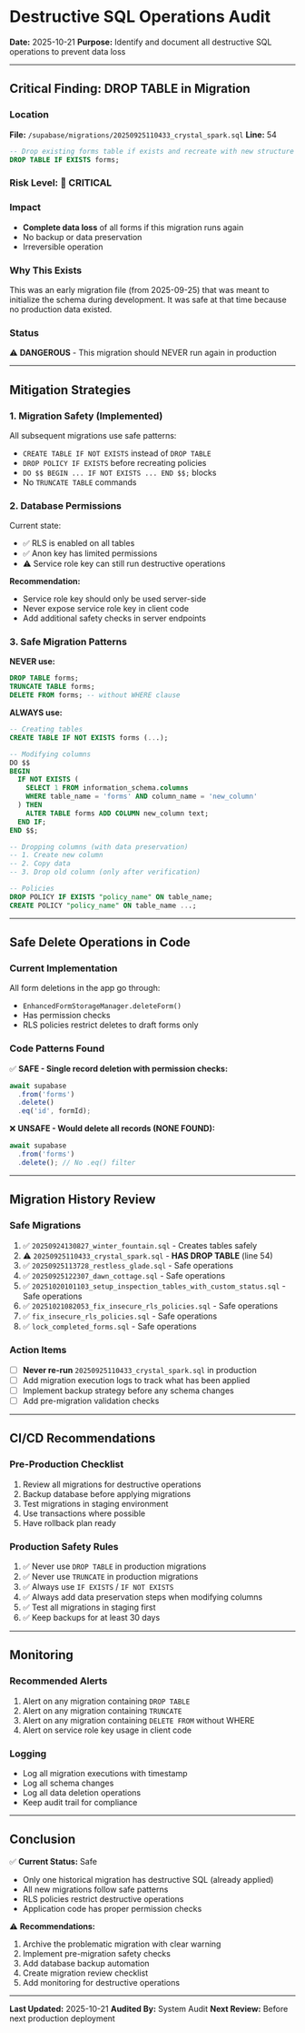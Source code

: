 # Destructive SQL Operations Audit

**Date:** 2025-10-21
**Purpose:** Identify and document all destructive SQL operations to prevent data loss

---

## Critical Finding: DROP TABLE in Migration

### Location
**File:** `/supabase/migrations/20250925110433_crystal_spark.sql`
**Line:** 54

```sql
-- Drop existing forms table if exists and recreate with new structure
DROP TABLE IF EXISTS forms;
```

### Risk Level: 🔴 CRITICAL

### Impact
- **Complete data loss** of all forms if this migration runs again
- No backup or data preservation
- Irreversible operation

### Why This Exists
This was an early migration file (from 2025-09-25) that was meant to initialize the schema during development. It was safe at that time because no production data existed.

### Status
⚠️ **DANGEROUS** - This migration should NEVER run again in production

---

## Mitigation Strategies

### 1. Migration Safety (Implemented)
All subsequent migrations use safe patterns:
- `CREATE TABLE IF NOT EXISTS` instead of `DROP TABLE`
- `DROP POLICY IF EXISTS` before recreating policies
- `DO $$ BEGIN ... IF NOT EXISTS ... END $$;` blocks
- No `TRUNCATE TABLE` commands

### 2. Database Permissions
Current state:
- ✅ RLS is enabled on all tables
- ✅ Anon key has limited permissions
- ⚠️ Service role key can still run destructive operations

**Recommendation:**
- Service role key should only be used server-side
- Never expose service role key in client code
- Add additional safety checks in server endpoints

### 3. Safe Migration Patterns

**NEVER use:**
```sql
DROP TABLE forms;
TRUNCATE TABLE forms;
DELETE FROM forms; -- without WHERE clause
```

**ALWAYS use:**
```sql
-- Creating tables
CREATE TABLE IF NOT EXISTS forms (...);

-- Modifying columns
DO $$
BEGIN
  IF NOT EXISTS (
    SELECT 1 FROM information_schema.columns
    WHERE table_name = 'forms' AND column_name = 'new_column'
  ) THEN
    ALTER TABLE forms ADD COLUMN new_column text;
  END IF;
END $$;

-- Dropping columns (with data preservation)
-- 1. Create new column
-- 2. Copy data
-- 3. Drop old column (only after verification)

-- Policies
DROP POLICY IF EXISTS "policy_name" ON table_name;
CREATE POLICY "policy_name" ON table_name ...;
```

---

## Safe Delete Operations in Code

### Current Implementation
All form deletions in the app go through:
- `EnhancedFormStorageManager.deleteForm()`
- Has permission checks
- RLS policies restrict deletes to draft forms only

### Code Patterns Found

✅ **SAFE - Single record deletion with permission checks:**
```typescript
await supabase
  .from('forms')
  .delete()
  .eq('id', formId);
```

❌ **UNSAFE - Would delete all records (NONE FOUND):**
```typescript
await supabase
  .from('forms')
  .delete(); // No .eq() filter
```

---

## Migration History Review

### Safe Migrations
1. ✅ `20250924130827_winter_fountain.sql` - Creates tables safely
2. ⚠️ `20250925110433_crystal_spark.sql` - **HAS DROP TABLE** (line 54)
3. ✅ `20250925113728_restless_glade.sql` - Safe operations
4. ✅ `20250925122307_dawn_cottage.sql` - Safe operations
5. ✅ `20251020101103_setup_inspection_tables_with_custom_status.sql` - Safe operations
6. ✅ `20251021082053_fix_insecure_rls_policies.sql` - Safe operations
7. ✅ `fix_insecure_rls_policies.sql` - Safe operations
8. ✅ `lock_completed_forms.sql` - Safe operations

### Action Items
- [ ] **Never re-run** `20250925110433_crystal_spark.sql` in production
- [ ] Add migration execution logs to track what has been applied
- [ ] Implement backup strategy before any schema changes
- [ ] Add pre-migration validation checks

---

## CI/CD Recommendations

### Pre-Production Checklist
1. Review all migrations for destructive operations
2. Backup database before applying migrations
3. Test migrations in staging environment
4. Use transactions where possible
5. Have rollback plan ready

### Production Safety Rules
1. ✅ Never use `DROP TABLE` in production migrations
2. ✅ Never use `TRUNCATE` in production migrations
3. ✅ Always use `IF EXISTS` / `IF NOT EXISTS`
4. ✅ Always add data preservation steps when modifying columns
5. ✅ Test all migrations in staging first
6. ✅ Keep backups for at least 30 days

---

## Monitoring

### Recommended Alerts
1. Alert on any migration containing `DROP TABLE`
2. Alert on any migration containing `TRUNCATE`
3. Alert on any migration containing `DELETE FROM` without WHERE
4. Alert on service role key usage in client code

### Logging
- Log all migration executions with timestamp
- Log all schema changes
- Log all data deletion operations
- Keep audit trail for compliance

---

## Conclusion

✅ **Current Status:** Safe
- Only one historical migration has destructive SQL (already applied)
- All new migrations follow safe patterns
- RLS policies restrict destructive operations
- Application code has proper permission checks

⚠️ **Recommendations:**
1. Archive the problematic migration with clear warning
2. Implement pre-migration safety checks
3. Add database backup automation
4. Create migration review checklist
5. Add monitoring for destructive operations

---

**Last Updated:** 2025-10-21
**Audited By:** System Audit
**Next Review:** Before next production deployment
